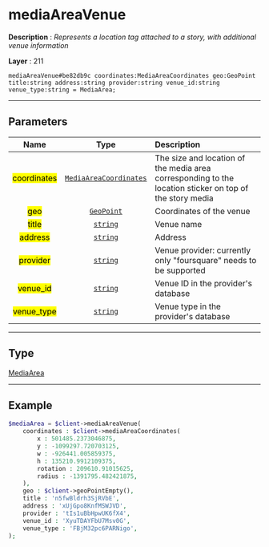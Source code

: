 # mediaAreaVenue

**Description** : *Represents a location tag attached to a story, with additional venue information*

**Layer** : 211

```tl
mediaAreaVenue#be82db9c coordinates:MediaAreaCoordinates geo:GeoPoint title:string address:string provider:string venue_id:string venue_type:string = MediaArea;
```

---

## Parameters

| Name | Type | Description |
| :---: | :---: | :--- |
| <mark>coordinates</mark> | [`MediaAreaCoordinates`](type/MediaAreaCoordinates) | The size and location of the media area corresponding to the location sticker on top of the story media |
| <mark>geo</mark> | [`GeoPoint`](type/GeoPoint) | Coordinates of the venue |
| <mark>title</mark> | [`string`](type/string) | Venue name |
| <mark>address</mark> | [`string`](type/string) | Address |
| <mark>provider</mark> | [`string`](type/string) | Venue provider: currently only "foursquare" needs to be supported |
| <mark>venue_id</mark> | [`string`](type/string) | Venue ID in the provider's database |
| <mark>venue_type</mark> | [`string`](type/string) | Venue type in the provider's database |

---

## Type

[MediaArea](type/MediaArea)

---

## Example

```php
$mediaArea = $client->mediaAreaVenue(
	coordinates : $client->mediaAreaCoordinates(
		x : 501485.2373046875,
		y : -1099297.720703125,
		w : -926441.005859375,
		h : 135210.9912109375,
		rotation : 209610.91015625,
		radius : -1391795.482421875,
	),
	geo : $client->geoPointEmpty(),
	title : 'n5fwBldrh3SjRVbE',
	address : 'xUjGpo8KnfMSWJVD',
	provider : 'tIs1uBbHpwUK6fX4',
	venue_id : 'XyuTDAYFbU7Msv0G',
	venue_type : 'FBjM32pc6PARNigo',
);
```